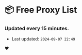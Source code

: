 # :package: Free Proxy List
### Updated every 15 minutes.

- Last updated: `2024-09-07 22:49`

:heart:
